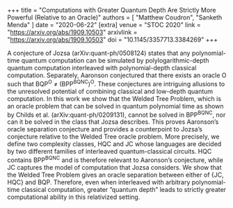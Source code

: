 +++
title = "Computations with Greater Quantum Depth Are Strictly More Powerful (Relative to an Oracle)"
authors = [
"Matthew Coudron",
"Sanketh Menda"
]
date = "2020-06-22"
[extra]
venue = "STOC 2020"
link = "https://arxiv.org/abs/1909.10503"
arxivlink = "https://arxiv.org/abs/1909.10503"
doi = "10.1145/3357713.3384269"
+++

A conjecture of Jozsa (arXiv:quant-ph/0508124) states that any polynomial-time quantum computation can be simulated by polylogarithmic-depth quantum computation interleaved with polynomial-depth classical computation. Separately, Aaronson conjectured that there exists an oracle O such that BQP<sup>O</sup> ≠ (BPP<sup>BQNC</sup>)<sup>O</sup>. These conjectures are intriguing allusions to the unresolved potential of combining classical and low-depth quantum computation. In this work we show that the Welded Tree Problem, which is an oracle problem that can be solved in quantum polynomial time as shown by Childs et al. (arXiv:quant-ph/0209131), cannot be solved in BPP<sup>BQNC</sup>, nor can it be solved in the class that Jozsa describes. This proves Aaronson’s oracle separation conjecture and provides a counterpoint to Jozsa’s conjecture relative to the Welded Tree oracle problem. More precisely, we define two complexity classes, HQC and JC whose languages are decided by two different families of interleaved quantum-classical circuits. HQC contains BPP<sup>BQNC</sup> and is therefore relevant to Aaronson’s conjecture, while JC captures the model of computation that Jozsa considers. We show that the Welded Tree Problem gives an oracle separation between either of {JC, HQC} and BQP. Therefore, even when interleaved with arbitrary polynomial-time classical computation, greater ”quantum depth” leads to strictly greater computational ability in this relativized setting.
